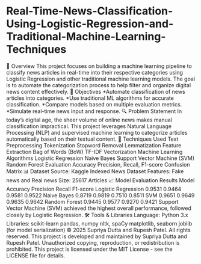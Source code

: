 # Real-Time-News-Classification-Using-Logistic-Regression-and-Traditional-Machine-Learning-Techniques
📌 Overview
This project focuses on building a machine learning pipeline to classify news articles in real-time into their respective categories using Logistic Regression and other traditional machine learning models. The goal is to automate the categorization process to help filter and organize digital news content effectively.
🎯 Objectives
*Automate classification of news articles into categories.
*Use traditional ML algorithms for accurate classification.
*Compare models based on multiple evaluation metrics.
*Simulate real-time news input and response.
🔍 Problem Statement
In today’s digital age, the sheer volume of online news makes manual classification impractical. This project leverages Natural Language Processing (NLP) and supervised machine learning to categorize articles automatically based on their textual content.
🧠 Techniques Used
Text Preprocessing
Tokenization
Stopword Removal
Lemmatization
Feature Extraction
Bag of Words (BoW)
TF-IDF Vectorization
Machine Learning Algorithms
Logistic Regression
Naive Bayes
Support Vector Machine (SVM)
Random Forest
Evaluation
Accuracy
Precision, Recall, F1-score
Confusion Matrix
📊 Dataset
Source: Kaggle Indexed News Dataset
Features: Fake news and Real news
Size: 25617 Articles
📈 Model Evaluation Results
Model	Accuracy	Precision	Recall	F1-score
Logistic Regression	0.9531	0.9464	0.9581	0.9522
Naive Bayes	0.8719	0.9819	0.7510	0.8511
SVM	0.9651	0.9649	0.9635	0.9642
Random Forest	0.9445	0.9577	0.9270	0.9421
Support Vector Machine (SVM) achieved the highest overall performance, followed closely by Logistic Regression.
🛠 Tools & Libraries
Language: Python 3.x
Libraries:
scikit-learn
pandas, numpy
nltk, spaCy
matplotlib, seaborn
joblib (for model serialization)
© 2025 Supriya Dutta and Rupesh Patel. All rights reserved. This project is developed and maintained by Supriya Dutta and Rupesh Patel. Unauthorized copying, reproduction, or redistribution is prohibited. This project is licensed under the MIT License - see the LICENSE file for details.
